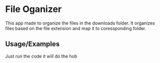 
# File Oganizer

This app made to organize the files in the downloads folder. It organizes files based on the file extension and map it to coressponding folder.


## Usage/Examples

Just run the code it will do the hob 

